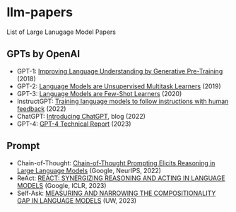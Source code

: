 # llm-papers
List of Large Lanugage Model Papers


## GPTs by OpenAI

- GPT-1: [Improving Language Understanding by Generative Pre-Training](https://cdn.openai.com/research-covers/language-unsupervised/language_understanding_paper.pdf) (2018)
- GPT-2: [Language Models are Unsupervised Multitask Learners](https://cdn.openai.com/better-language-models/language_models_are_unsupervised_multitask_learners.pdf) (2019)
- GPT-3: [Language Models are Few-Shot Learners](https://arxiv.org/pdf/2005.14165.pdf) (2020)
- InstructGPT: [Training language models to follow instructions with human feedback](https://arxiv.org/pdf/2203.02155.pdf) (2022)
- ChatGPT: [Introducing ChatGPT](https://openai.com/blog/chatgpt), blog (2022)
- GPT-4: [GPT-4 Technical Report](https://arxiv.org/pdf/2303.08774.pdf) (2023)


## Prompt

- Chain-of-Thought: [Chain-of-Thought Prompting Elicits Reasoning in Large Language Models](https://arxiv.org/pdf/2201.11903.pdf) (Google, NeurIPS, 2022)
- ReAct: [REACT: SYNERGIZING REASONING AND ACTING IN LANGUAGE MODELS](https://arxiv.org/pdf/2210.03629.pdf) (Google, ICLR, 2023)
- Self-Ask: [MEASURING AND NARROWING THE COMPOSITIONALITY GAP IN LANGUAGE MODELS](https://arxiv.org/pdf/2210.03350.pdf) (UW, 2023)
